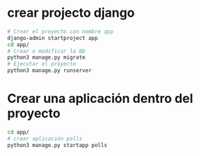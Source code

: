 # crear projecto django

```sh
# Crear el proyecto con nombre app
django-admin startproject app
cd app/
# Crear o modificar la BD
python3 manage.py migrate
# Ejecutar el proyecto
python3 manage.py runserver
```

# Crear una aplicación dentro del proyecto
```sh
cd app/
# crear aplicación polls
python3 manage.py startapp polls
```
